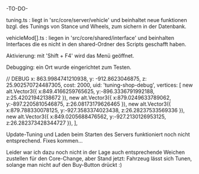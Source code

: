 -TO-DO-

tuning.ts : liegt in 'src/core/server/vehicle' und beinhaltet neue funktionen bzgl. des Tunings von Stance und Wheels, zum sichern in der Datenbank.

vehicleMod[].ts : liegen in 'src/core/shared/interface' und beinhalten Interfaces die es nicht in den shared-Ordner des Scripts geschafft haben.

Aktivierung: mit 'Shift + F4' wird das Menü geöffnet.

Debugging: ein Ort wurde eingerichtet zum Testen. 

// DEBUG
x: 863.9984741210938,
y: -912.8623046875,
z: 25.902570724487305,
cost: 2000,
uid: 'tuning-shop-debug',
vertices: [
    new alt.Vector3({ x:849.4166259765625, y:-896.3336791992188, z:25.42021942138672 }),
    new alt.Vector3({ x:879.0249633789062, y:-897.2205810546875, z:26.08173179626465 }),
    new alt.Vector3({ x:879.788330078125, y:-927.3583374023438, z:26.28237533569336 }),
    new alt.Vector3({ x:849.0205688476562, y:-927.2130126953125, z:26.282373428344727 }),
],

Update-Tuning und Laden beim Starten des Servers funktioniert noch nicht entsprechend. Fixes kommen...

Leider war ich dazu noch nicht in der Lage auch entsprechende Weichen zustellen für den Core-Change, aber Stand jetzt: Fahrzeug lässt sich Tunen, solange man nicht auf den Buy-Button drückt :)
